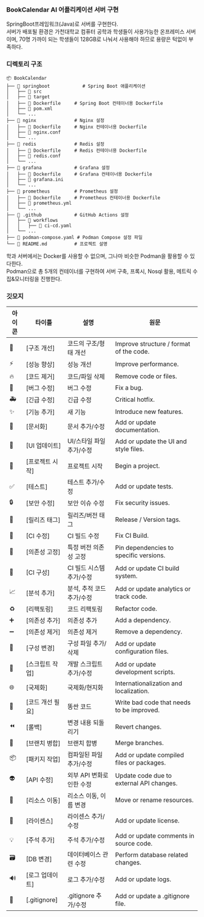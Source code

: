 ### BookCalendar AI 어플리케이션 서버 구현   
SpringBoot프레임워크(Java)로 서버를 구현한다.   
서버가 배포될 환경은 가천대학교 컴퓨터 공학과 학생들이 사용가능한 온프레미스 서버이며,
70명 가까이 되는 학생들이 128GB로 나눠서 사용해야 하므로 용량은 턱없이 부족하다.  

### 디렉토리 구조  
```
📦 BookCalendar 
├── 📂 springboot            # Spring Boot 애플리케이션 
│   ├── 📂 src
│   ├── 📂 target
│   ├── 📄 Dockerfile     # Spring Boot 컨테이너용 Dockerfile
│   ├── 📄 pom.xml
│   └── ...
├── 📂 nginx              # Nginx 설정
│   ├── 📄 Dockerfile     # Nginx 컨테이너용 Dockerfile
│   ├── 📄 nginx.conf
│   └── ...
├── 📂 redis              # Redis 설정
│   ├── 📄 Dockerfile     # Redis 컨테이너용 Dockerfile
│   ├── 📄 redis.conf
│   └── ...
├── 📂 grafana            # Grafana 설정
│   ├── 📄 Dockerfile     # Grafana 컨테이너용 Dockerfile
│   ├── 📄 grafana.ini
│   └── ...
├── 📂 prometheus         # Prometheus 설정
│   ├── 📄 Dockerfile     # Prometheus 컨테이너용 Dockerfile
│   ├── 📄 prometheus.yml
│   └── ...
├── 📂 .github            # GitHub Actions 설정
│   ├── 📂 workflows
│   │   ├── 📄 ci-cd.yaml
│   └── ...
├── 📄 podman-compose.yaml # Podman Compose 설정 파일
└── 📄 README.md          # 프로젝트 설명
```
학과 서버에서는 Docker를 사용할 수 없으며, 그나마 비슷한 Podman을 활용할 수 있다한다.   
Podman으로 총 5개의 컨테이너를 구현하여 서버 구축, 프록시, Nosql 활용, 메트릭 수집&모니터링을 진행한다.

### 깃모지

| 아이콘 | 타이틀 | 설명 | 원문 |
| --- | --- | --- | --- |
| 🎨 | [구조 개선] | 코드의 구조/형태 개선 | Improve structure / format of the code. |
| ⚡️ | [성능 향상] | 성능 개선 | Improve performance. |
| 🔥 | [코드 제거] | 코드/파일 삭제 | Remove code or files. |
| 🐛 | [버그 수정] | 버그 수정 | Fix a bug. |
| 🚑 | [긴급 수정] | 긴급 수정 | Critical hotfix. |
| ✨ | [기능 추가] | 새 기능 | Introduce new features. |
| 📝 | [문서화] | 문서 추가/수정 | Add or update documentation. |
| 💄 | [UI 업데이트] | UI/스타일 파일 추가/수정 | Add or update the UI and style files. |
| 🎉 | [프로젝트 시작] | 프로젝트 시작 | Begin a project. |
| ✅ | [테스트] | 테스트 추가/수정 | Add or update tests. |
| 🔒 | [보안 수정] | 보안 이슈 수정 | Fix security issues. |
| 🔖 | [릴리즈 태그] | 릴리즈/버전 태그 | Release / Version tags. |
| 💚 | [CI 수정] | CI 빌드 수정 | Fix CI Build. |
| 📌 | [의존성 고정] | 특정 버전 의존성 고정 | Pin dependencies to specific versions. |
| 👷 | [CI 구성] | CI 빌드 시스템 추가/수정 | Add or update CI build system. |
| 📈 | [분석 추가] | 분석, 추적 코드 추가/수정 | Add or update analytics or track code. |
| ♻️ | [리팩토링] | 코드 리팩토링 | Refactor code. |
| ➕ | [의존성 추가] | 의존성 추가 | Add a dependency. |
| ➖ | [의존성 제거] | 의존성 제거 | Remove a dependency. |
| 🔧 | [구성 변경] | 구성 파일 추가/삭제 | Add or update configuration files. |
| 🔨 | [스크립트 작업] | 개발 스크립트 추가/수정 | Add or update development scripts. |
| 🌐 | [국제화] | 국제화/현지화 | Internationalization and localization. |
| 💩 | [코드 개선 필요] | 똥싼 코드 | Write bad code that needs to be improved. |
| ⏪ | [롤백] | 변경 내용 되돌리기 | Revert changes. |
| 🔀 | [브랜치 병합] | 브랜치 합병 | Merge branches. |
| 📦 | [패키지 작업] | 컴파일된 파일 추가/수정 | Add or update compiled files or packages. |
| 👽 | [API 수정] | 외부 API 변화로 인한 수정 | Update code due to external API changes. |
| 🚚 | [리소스 이동] | 리소스 이동, 이름 변경 | Move or rename resources. |
| 📄 | [라이센스] | 라이센스 추가/수정 | Add or update license. |
| 💡 | [주석 추가] | 주석 추가/수정 | Add or update comments in source code. |
| 🗃 | [DB 변경] | 데이터베이스 관련 수정 | Perform database related changes. |
| 🔊 | [로그 업데이트] | 로그 추가/수정 | Add or update logs. |
| 🙈 | [.gitignore] | .gitignore 추가/수정 | Add or update a .gitignore file. |
